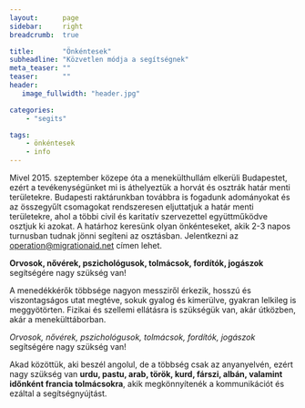 ```yaml
---
layout:      page
sidebar:     right
breadcrumb:  true

title:       "Önkéntesek"
subheadline: "Közvetlen módja a segítségnek"
meta_teaser: ""
teaser:      ""
header:
   image_fullwidth: "header.jpg"

categories:
    - "segits"

tags:
    - önkéntesek
    - info
---
```



Mivel 2015. szeptember közepe óta a menekülthullám elkerüli Budapestet, ezért a tevékenységünket mi is áthelyeztük a horvát és osztrák határ menti területekre. Budapesti raktárunkban továbbra is fogadunk adományokat és az összegyűlt csomagokat rendszeresen eljuttatjuk a határ menti területekre, ahol a többi civil és karitatív szervezettel együttműködve osztjuk ki azokat.
A határhoz keresünk olyan önkénteseket, akik 2-3 napos turnusban tudnak jönni segíteni az osztásban. Jelentkezni az [operation@migrationaid.net](mailto:operation@migrationaid.net) címen lehet.

**Orvosok, nővérek, pszichológusok, tolmácsok, fordítók, jogászok** segítségére nagy szükség van!

A menedékkérők többsége nagyon messziről érkezik, hosszú és viszontagságos utat megtéve, sokuk gyalog és kimerülve, gyakran lelkileg is meggyötörten. Fizikai és szellemi ellátásra is szükségük van, akár útközben, akár a menekülttáborban.

*Orvosok, nővérek, pszichológusok, tolmácsok, fordítók, jogászok* segítségére nagy szükség van!

Akad közöttük, aki beszél angolul, de a többség csak az anyanyelvén, ezért nagy szükség van **urdu, pastu, arab, török, kurd, fárszi, albán, valamint időnként francia tolmácsokra**, akik megkönnyítenék a kommunikációt és ezáltal a segítségnyújtást.


